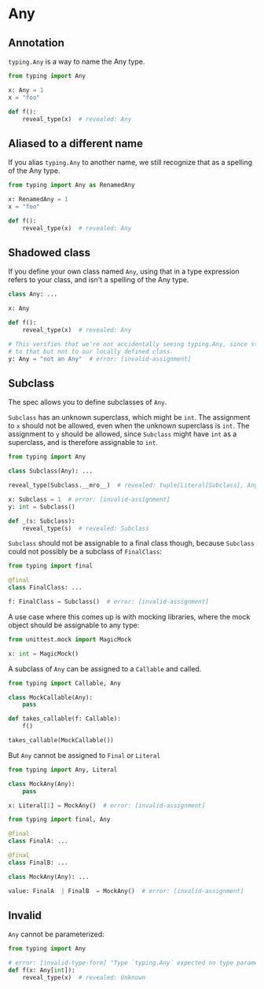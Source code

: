 # Any

## Annotation

`typing.Any` is a way to name the Any type.

```py
from typing import Any

x: Any = 1
x = "foo"

def f():
    reveal_type(x)  # revealed: Any
```

## Aliased to a different name

If you alias `typing.Any` to another name, we still recognize that as a spelling of the Any type.

```py
from typing import Any as RenamedAny

x: RenamedAny = 1
x = "foo"

def f():
    reveal_type(x)  # revealed: Any
```

## Shadowed class

If you define your own class named `Any`, using that in a type expression refers to your class, and
isn't a spelling of the Any type.

```py
class Any: ...

x: Any

def f():
    reveal_type(x)  # revealed: Any

# This verifies that we're not accidentally seeing typing.Any, since str is assignable
# to that but not to our locally defined class.
y: Any = "not an Any"  # error: [invalid-assignment]
```

## Subclass

The spec allows you to define subclasses of `Any`.

`Subclass` has an unknown superclass, which might be `int`. The assignment to `x` should not be
allowed, even when the unknown superclass is `int`. The assignment to `y` should be allowed, since
`Subclass` might have `int` as a superclass, and is therefore assignable to `int`.

```py
from typing import Any

class Subclass(Any): ...

reveal_type(Subclass.__mro__)  # revealed: tuple[Literal[Subclass], Any, Literal[object]]

x: Subclass = 1  # error: [invalid-assignment]
y: int = Subclass()

def _(s: Subclass):
    reveal_type(s)  # revealed: Subclass
```

`Subclass` should not be assignable to a final class though, because `Subclass` could not possibly
be a subclass of `FinalClass`:

```py
from typing import final

@final
class FinalClass: ...

f: FinalClass = Subclass()  # error: [invalid-assignment]
```

A use case where this comes up is with mocking libraries, where the mock object should be assignable
to any type:

```py
from unittest.mock import MagicMock

x: int = MagicMock()
```

A subclass of `Any` can be assigned to a `Callable` and called.

```py
from typing import Callable, Any

class MockCallable(Any):
    pass

def takes_callable(f: Callable):
    f()

takes_callable(MockCallable())
```

But `Any` cannot be assigned to `Final` or `Literal`

```py
from typing import Any, Literal

class MockAny(Any):
    pass

x: Literal[1] = MockAny()  # error: [invalid-assignment]
```


```py
from typing import final, Any

@final
class FinalA: ...

@final
class FinalB: ...

class MockAny(Any): ...

value: FinalA  | FinalB  = MockAny()  # error: [invalid-assignment]
```


## Invalid

`Any` cannot be parameterized:

```py
from typing import Any

# error: [invalid-type-form] "Type `typing.Any` expected no type parameter"
def f(x: Any[int]):
    reveal_type(x)  # revealed: Unknown
```

